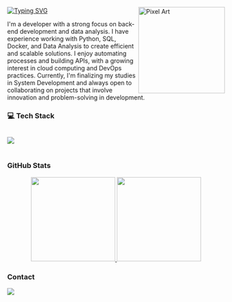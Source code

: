 [![Typing SVG](https://readme-typing-svg.herokuapp.com?font=Fira+Code&pause=1000&width=435&lines=Welcome+to+my+GitHub!;Hi%2C+Everyone!+I'm+Jo%C3%A3oFranka+%F0%9F%98%85)](https://git.io/typing-svg)
<img src="https://www.alura.com.br/artigos/assets/hello-world-em-varias-linguagens/imagem1.gif" alt="Pixel Art" align="right" width="200">

I'm a developer with a strong focus on back-end development and data analysis. I have experience working with Python, SQL, Docker, and Data Analysis to create efficient and scalable solutions. I enjoy automating processes and building APIs, with a growing interest in cloud computing and DevOps practices. Currently, I'm finalizing my studies in System Development and always open to collaborating on projects that involve innovation and problem-solving in development.

### 💻 Tech Stack
<div style="display: inline_block"><br>
<img src="https://skillicons.dev/icons?i=androidstudio,azure,cs,css,docker,flutter,notion,powershell,py,visualstudio,vscode,windows,mongodb,html" />
</div><br>



### GitHub Stats

<div align="center" style="display: flex; justify-content: center;">
  <a href="https://github.com/AnubisChacal">
    <img height="195px" src="https://github-readme-stats.vercel.app/api?username=joaofranka2&show_icons=true&theme=shadow_blue&include_all_commits=true&count_private=true"/>
    <img height="195px" src="https://github-readme-stats.vercel.app/api/top-langs/?username=joaofranka2&layout=compact&langs_count=7&theme=shadow_blue"/>
  </a>
</div>
    
### Contact

<div> 
  <a href="https://www.linkedin.com/in/cristinanevesb" target="_blank"><img src="https://img.shields.io/badge/-LinkedIn-%230077B5?style=for-the-badge&logo=linkedin&logoColor=white" target="_blank"></a> 
</div>

